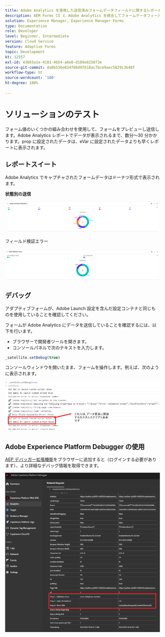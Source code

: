 ```yaml
---
title: Adobe Analytics を使用した送信済みフォームデータフィールドに関するレポート
description: AEM Forms CS と Adobe Analytics を統合してフォームデータフィールドに関するレポートを作成する方法
solution: Experience Manager, Experience Manager Forms
type: Documentation
role: Developer
level: Beginner, Intermediate
version: Cloud Service
feature: Adaptive Forms
topic: Development
kt: 12557
exl-id: 43665a1e-4101-4b54-a6e0-d189e825073e
source-git-commit: da0b536e824f68d97618ac7bce9aec5829c3b48f
workflow-type: ht
source-wordcount: '180'
ht-degree: 100%

---
```


# ソリューションのテスト

フォーム値のいくつかの組み合わせを使用して、フォームをプレビューし送信します。Adobe Analytics レポートでデータが表示されるまで、数分～30 分かかります。prop に設定されたデータは、eVar に設定されたデータよりも早くレポートに表示されます。

## レポートスイート

Adobe Analytics でキャプチャされたフォームデータはドーナツ形式で表示されます。

**状態別の送信**

![applicantsbystate](assets/donut.png)

フィールド検証エラー

![field-validation-error](assets/donut-field-validation.png)

## デバッグ

アダプティブフォームが、Adobe Launch 設定を含んだ設定コンテナと同じものを使用していることを確認してください。

フォームが Adobe Analytics にデータを送信していることを確認するには、以下を行います。

* ブラウザーで開発者ツールを開きます。
* コンソールパネルで次のテキストを入力します。

```javascript
_satellite.setDebug(true)
```

コンソールウィンドウを開いたまま、フォームを操作します。例えば、次のように表示されます。

![console-debug](assets/debug.png)

## Adobe Experience Platform Debugger の使用

[AEP デバッガー拡張機能](https://experienceleague.adobe.com/docs/experience-platform/debugger/home.html?lang=ja)をブラウザーに追加すると（ログインする必要があります）、より詳細なデバッグ情報を取得できます。

![platform-debugger](assets/platform-debugger.png)
